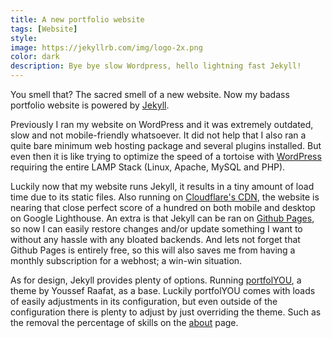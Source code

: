 ```yaml
---
title: A new portfolio website
tags: [Website]
style: 
image: https://jekyllrb.com/img/logo-2x.png
color: dark 
description: Bye bye slow Wordpress, hello lightning fast Jekyll!
---
```


You smell that? The sacred smell of a new website. Now my badass portfolio website is powered by [Jekyll](https://jekyllrb.com/). 

Previously I ran my website on WordPress and it was extremely outdated, slow and not mobile-friendly whatsoever. 
It did not help that I also ran a quite bare minimum web hosting package and several plugins installed. But even then it is like trying to optimize the 
speed of a tortoise with [WordPress](https://wordpress.org/) requiring the entire LAMP Stack (Linux, Apache, MySQL and PHP).

Luckily now that my website runs Jekyll, it results in a tiny amount of load time due to its static files. Also running on [Cloudflare's CDN](https://www.cloudflare.com/cdn/), 
the website is nearing that close perfect score of a hundred on both mobile and desktop on Google Lighthouse.
An extra is that Jekyll can be ran on [Github Pages](https://pages.github.com/), so now I can easily restore changes and/or update 
something I want to without any hassle with any bloated backends. And lets not forget that Github Pages is entirely free, so this will also saves me from having a monthly subscription for a webhost; a win-win situation.

As for design, Jekyll provides plenty of options. Running [portfolYOU](https://github.com/YoussefRaafatNasry/portfolYOU), a theme by Youssef Raafat,
as a base. Luckily portfolYOU comes with loads of easily adjustments in its configuration, but even outside of the configuration there is plenty to adjust by just overriding the theme. 
Such as the removal the percentage of skills on the [about](https://www.daankemps.com/about) page.